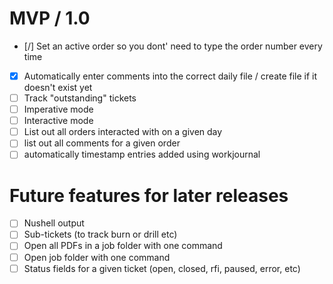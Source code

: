 # MVP / 1.0

- [/] Set an active order so you dont' need to type the order number every time
- [x] Automatically enter comments into the correct daily file / create file if it doesn't exist yet
- [ ] Track "outstanding" tickets
- [ ] Imperative mode
- [ ] Interactive mode
- [ ] List out all orders interacted with on a given day
- [ ] list out all comments for a given order
- [ ] automatically timestamp entries added using workjournal

# Future features for later releases

- [ ] Nushell output
- [ ] Sub-tickets (to track burn or drill etc)
- [ ] Open all PDFs in a job folder with one command
- [ ] Open job folder with one command
- [ ] Status fields for a given ticket (open, closed, rfi, paused, error, etc)
